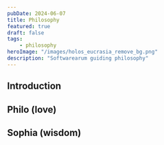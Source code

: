 ```yaml
---
pubDate: 2024-06-07
title: Philosophy
featured: true
draft: false
tags:
    - philosophy
heroImage: "/images/holos_eucrasia_remove_bg.png"
description: "Softwarearum guiding philosophy"
---
```


## Introduction

## Philo (love) 

## Sophia (wisdom)